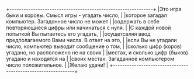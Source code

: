 +-------------------------------------------------------------+
|Это игра быки и коровы. Смысл игры - угадать число,          |
|которое загадал компьютер. Загадонное число не может         |
|содержать в себе повторяющиеся цифры или начинаться с нуля.  |
|С каждой новой попыткой Вы пытаетесь его угадать,            |
|осущетсвляя ввод предполагаемого Вами числа. В ответ на это, |
|если Вы не угадали число, компьютер выводит сообщение о том, |
|сколько цифр (коров) угадано, но расположено не на своих     |
|местах, и сколько цифр (быков) угадано и находятся на        |
|своих местах. Загаданное компьютером число положительное.    |
|Желаю удачи!                                                 |
+-------------------------------------------------------------+
